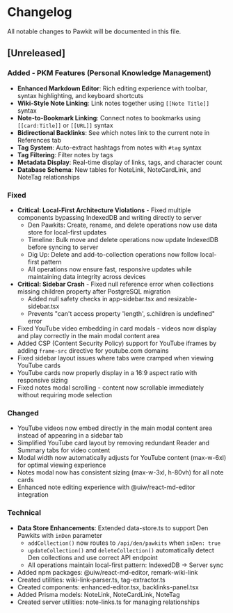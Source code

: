 # Changelog

All notable changes to Pawkit will be documented in this file.

## [Unreleased]

### Added - PKM Features (Personal Knowledge Management)
- **Enhanced Markdown Editor**: Rich editing experience with toolbar, syntax highlighting, and keyboard shortcuts
- **Wiki-Style Note Linking**: Link notes together using `[[Note Title]]` syntax
- **Note-to-Bookmark Linking**: Connect notes to bookmarks using `[[card:Title]]` or `[[URL]]` syntax
- **Bidirectional Backlinks**: See which notes link to the current note in References tab
- **Tag System**: Auto-extract hashtags from notes with `#tag` syntax
- **Tag Filtering**: Filter notes by tags
- **Metadata Display**: Real-time display of links, tags, and character count
- **Database Schema**: New tables for NoteLink, NoteCardLink, and NoteTag relationships

### Fixed
- **Critical: Local-First Architecture Violations** - Fixed multiple components bypassing IndexedDB and writing directly to server
  - Den Pawkits: Create, rename, and delete operations now use data store for local-first updates
  - Timeline: Bulk move and delete operations now update IndexedDB before syncing to server
  - Dig Up: Delete and add-to-collection operations now follow local-first pattern
  - All operations now ensure fast, responsive updates while maintaining data integrity across devices
- **Critical: Sidebar Crash** - Fixed null reference error when collections missing children property after PostgreSQL migration
  - Added null safety checks in app-sidebar.tsx and resizable-sidebar.tsx
  - Prevents "can't access property 'length', s.children is undefined" error
- Fixed YouTube video embedding in card modals - videos now display and play correctly in the main modal content area
- Added CSP (Content Security Policy) support for YouTube iframes by adding `frame-src` directive for youtube.com domains
- Fixed sidebar layout issues where tabs were cramped when viewing YouTube cards
- YouTube cards now properly display in a 16:9 aspect ratio with responsive sizing
- Fixed notes modal scrolling - content now scrollable immediately without requiring mode selection

### Changed
- YouTube videos now embed directly in the main modal content area instead of appearing in a sidebar tab
- Simplified YouTube card layout by removing redundant Reader and Summary tabs for video content
- Modal width now automatically adjusts for YouTube content (max-w-6xl) for optimal viewing experience
- Notes modal now has consistent sizing (max-w-3xl, h-80vh) for all note cards
- Enhanced note editing experience with @uiw/react-md-editor integration

### Technical
- **Data Store Enhancements**: Extended data-store.ts to support Den Pawkits with `inDen` parameter
  - `addCollection()` now routes to `/api/den/pawkits` when `inDen: true`
  - `updateCollection()` and `deleteCollection()` automatically detect Den collections and use correct API endpoint
  - All operations maintain local-first pattern: IndexedDB → Server sync
- Added npm packages: @uiw/react-md-editor, remark-wiki-link
- Created utilities: wiki-link-parser.ts, tag-extractor.ts
- Created components: enhanced-editor.tsx, backlinks-panel.tsx
- Added Prisma models: NoteLink, NoteCardLink, NoteTag
- Created server utilities: note-links.ts for managing relationships
